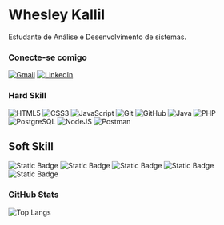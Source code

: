# Whesley Kallil

Estudante de Análise e Desenvolvimento de sistemas.

### Conecte-se comigo

[![Gmail](https://img.shields.io/badge/Gmail-333333?style=for-the-badge&logo=gmail&logoColor=red)](mailto:kallil.tim@gmail.com)
[![LinkedIn](https://img.shields.io/badge/-LinkedIn-000?style=for-the-badge&logo=linkedin&logoColor=30A3DC)](https://www.linkedin.com/in/whesleykallil/)

### Hard Skill

![HTML5](https://img.shields.io/badge/HTML-000?style=for-the-badge&logo=html5&logoColor=30A3DC)
![CSS3](https://img.shields.io/badge/CSS3-000?style=for-the-badge&logo=css3&logoColor=E94D5F)
![JavaScript](https://img.shields.io/badge/JavaScript-000?style=for-the-badge&logo=javascript&logoColor=30A3DC)
![Git](https://img.shields.io/badge/Git-000?style=for-the-badge&logo=git&logoColor=E94D5F)
![GitHub](https://img.shields.io/badge/GitHub-000?style=for-the-badge&logo=github&logoColor=30A3DC)
![Java](https://img.shields.io/badge/java-000?style=for-the-badge&logo=openjdk&logoColor=E94D5F)
![PHP](https://img.shields.io/badge/PHP-000?style=for-the-badge&logo=php&logoColor=30A3DC)
![PostgreSQL](https://img.shields.io/badge/PostgreSQL-000?style=for-the-badge&logo=postgresql)
![NodeJS](https://img.shields.io/badge/node.js-000?style=for-the-badge&logo=node.js&logoColor=green)
![Postman](https://img.shields.io/badge/Postman-000?style=for-the-badge&logo=Postman&logoColor=orange)


## Soft Skill

![Static Badge](https://img.shields.io/badge/liderança-30A3DC?style=for-the-badge)
![Static Badge](https://img.shields.io/badge/trabalho_em_equipe-white?style=for-the-badge)
![Static Badge](https://img.shields.io/badge/adaptabilidade-30A3DC?style=for-the-badge)
![Static Badge](https://img.shields.io/badge/resolução_de_problemas-white?style=for-the-badge)
![Static Badge](https://img.shields.io/badge/gestao_de_tempo-30A3DC?style=for-the-badge)


### GitHub Stats

![Top Langs](https://github-readme-stats-git-masterrstaa-rickstaa.vercel.app/api/top-langs/?username=wkallil&layout=compact&bg_color=000&border_color=30A3DC&title_color=E94D5F&text_color=FFF)
